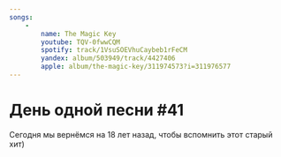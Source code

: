 ```yaml
---
songs:
    -
        name: The Magic Key
        youtube: TQV-0fwwCQM
        spotify: track/1VsuSOEVhuCaybeb1rFeCM
        yandex: album/503949/track/4427406
        apple: album/the-magic-key/311974573?i=311976577
---
```

# День одной песни #41

Сегодня мы вернёмся на 18 лет назад,
чтобы вспомнить этот старый хит)